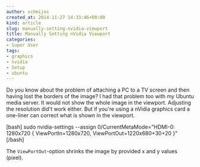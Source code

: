 ```yaml
---
author: schmijos
created_at: 2014-11-27 14:33:46+00:00
kind: article
slug: manually-setting-nvidia-viewport
title: Manually Setting nVidia Viewport
categories:
- Super User
tags:
- graphics
- nvidia
- Setup
- ubuntu
---
```


Do you know about the problem of attaching a PC to a TV screen and then having lost the borders of the image? I had that problem too with my Ubuntu media server. It would not show the whole image in the viewport. Adjusting the resolution did't work either. But if you're using a nVidia graphics card a one-liner can correct what is shown in the viewport.

[bash]
sudo nvidia-settings --assign 0/CurrentMetaMode="HDMI-0: 1280x720 { ViewPortIn=1280x720, ViewPortOut=1220x680+30+20 }"
[/bash]

The `ViewPortOut`-option shrinks the image by provided x and y values (pixel).
